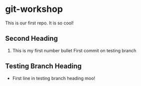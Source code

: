 # git-workshop
This is our first repo.
It is so cool!
## Second Heading
1. This is my first number bullet
First commit on testing branch
## Testing Branch Heading
- First line in testing branch heading
moo!
